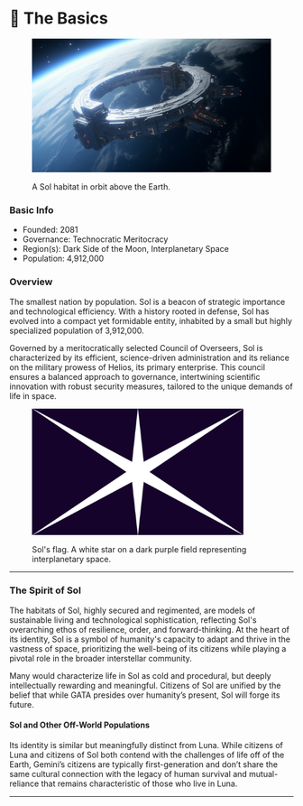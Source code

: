 # 🔵 The Basics

<figure><img src="../../.gitbook/assets/nomoney420_anime_masterpiece_shot_from_a_sci-fi_space_station_i_ddc9fbe6-6569-4fc5-a6ae-b3ef94f65ec2.png" alt="" width="563"><figcaption><p>A Sol habitat in orbit above the Earth.</p></figcaption></figure>

### Basic Info

* Founded: 2081
* Governance: Technocratic Meritocracy
* Region(s): Dark Side of the Moon, Interplanetary Space
* Population: 4,912,000

### Overview

The smallest nation by population. Sol is a beacon of strategic importance and technological efficiency. With a history rooted in defense, Sol has evolved into a compact yet formidable entity, inhabited by a small but highly specialized population of 3,912,000.

Governed by a meritocratically selected Council of Overseers, Sol is characterized by its efficient, science-driven administration and its reliance on the military prowess of Helios, its primary enterprise. This council ensures a balanced approach to governance, intertwining scientific innovation with robust security measures, tailored to the unique demands of life in space.



<figure><img src="../../.gitbook/assets/Sol-flag.png" alt="" width="375"><figcaption><p>Sol's flag. A white star on a dark purple field representing interplanetary space.</p></figcaption></figure>

***

### The Spirit of Sol

The habitats of Sol, highly secured and regimented, are models of sustainable living and technological sophistication, reflecting Sol's overarching ethos of resilience, order, and forward-thinking. At the heart of its identity, Sol is a symbol of humanity's capacity to adapt and thrive in the vastness of space, prioritizing the well-being of its citizens while playing a pivotal role in the broader interstellar community.

Many would characterize life in Sol as cold and procedural, but deeply intellectually rewarding and meaningful. Citizens of Sol are unified by the belief that while GATA presides over humanity’s present, Sol will forge its future.

#### Sol and Other Off-World Populations

Its identity is similar but meaningfully distinct from Luna. While citizens of Luna and citizens of Sol both contend with the challenges of life off of the Earth, Gemini’s citizens are typically first-generation and don’t share the same cultural connection with the legacy of human survival and mutual-reliance that remains characteristic of those who live in Luna.&#x20;

***
